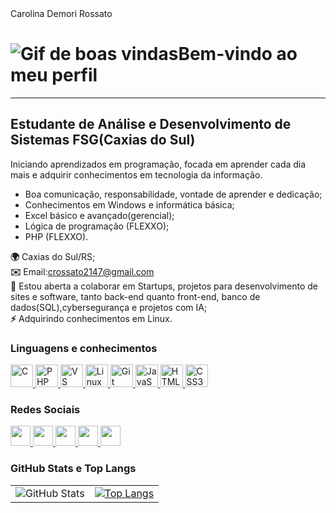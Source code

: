 <!DOCTYPE html>
<html lang="pt-BR">
<head>
    <meta charset="UTF-8">
    <meta name="viewport" content="width=device-width, initial-scale=1.0">
    Carolina Demori Rossato
</head>
<body>
    <h1><img src="https://user-images.githubusercontent.com/18350557/176309783-0785949b-9127-417c-8b55-ab5a4333674e.gif" alt="Gif de boas vindas">Bem-vindo ao meu perfil</h1>
    <hr>
    <h2>Estudante de Análise e Desenvolvimento de Sistemas FSG(Caxias do Sul)</h2>
    <p>Iniciando aprendizados em programação, focada em aprender cada dia mais e adquirir conhecimentos em tecnologia da informação.</p>
    <ul>
        <li>Boa comunicação, responsabilidade, vontade de aprender e dedicação;</li>
        <li>Conhecimentos em Windows e informática básica;</li>
        <li>Excel básico e avançado(gerencial);</li>
        <li>Lógica de programação (FLEXXO);</li>
        <li>PHP (FLEXXO).</li>
    </ul>
    <p>
        <strong>🌍</strong> Caxias do Sul/RS;<br>
        <strong>✉️</strong> Email:<a href="mailto:crossato2147@gmail.com">crossato2147@gmail.com</a><br>
        <strong>🤝</strong> Estou aberta a colaborar em Startups, projetos para desenvolvimento de sites e software, tanto back-end quanto front-end, banco de dados(SQL),cybersegurança e projetos com IA;<br>
        <strong>⚡</strong> Adquirindo conhecimentos em Linux.
    </p>
    <h3>Linguagens e conhecimentos</h3>
    <p align="left">
        <a href="https://docs.microsoft.com/en-us/cpp/?view=msvc-170" target="_blank" rel="noreferrer">
            <img src="https://raw.githubusercontent.com/danielcranney/readme-generator/main/public/icons/skills/c-colored.svg" width="36" height="36" alt="C">
        </a>
        <a href="https://www.php.net/" target="_blank" rel="noreferrer">
            <img src="https://raw.githubusercontent.com/danielcranney/readme-generator/main/public/icons/skills/php-colored.svg" width="36" height="36" alt="PHP">
        </a>
        <a href="https://code.visualstudio.com/" target="_blank" rel="noreferrer">
            <img src="https://raw.githubusercontent.com/danielcranney/readme-generator/main/public/icons/skills/visualstudiocode.svg" width="36" height="36" alt="VS Code">
        </a>
        <a href="https://www.linux.org" target="_blank" rel="noreferrer">
            <img src="https://raw.githubusercontent.com/danielcranney/readme-generator/main/public/icons/skills/linux-colored.svg" width="36" height="36" alt="Linux">
        </a>
        <a href="https://git-scm.com/" target="_blank" rel="noreferrer">
            <img src="https://raw.githubusercontent.com/danielcranney/readme-generator/main/public/icons/skills/git-colored.svg" width="36" height="36" alt="Git" />
        </a>
        <a href="https://developer.mozilla.org/en-US/docs/Web/JavaScript" target="_blank" rel="noreferrer">
            <img src="https://raw.githubusercontent.com/danielcranney/readme-generator/main/public/icons/skills/javascript-colored.svg" width="36" height="36" alt="JavaScript" />
        </a>
        <a href="https://developer.mozilla.org/en-US/docs/Glossary/HTML5" target="_blank" rel="noreferrer">
            <img src="https://raw.githubusercontent.com/danielcranney/readme-generator/main/public/icons/skills/html5-colored.svg" width="36" height="36" alt="HTML5" />
        </a>
        <a href="https://www.w3.org/TR/CSS/#css" target="_blank" rel="noreferrer">
            <img src="https://raw.githubusercontent.com/danielcranney/readme-generator/main/public/icons/skills/css3-colored.svg" width="36" height="36" alt="CSS3" />
        </a>
    </p>
    </p>
    <h3>Redes Sociais</h3>
    <p align="left">
        <a href="http://www.instagram.com/crossato2147" target="_blank" rel="noreferrer">
            <picture>
                <source media="(prefers-color-scheme: dark)" srcset="https://raw.githubusercontent.com/danielcranney/readme-generator/main/public/icons/socials/instagram-dark.svg">
                <source media="(prefers-color-scheme: light)" srcset="https://raw.githubusercontent.com/danielcranney/readme-generator/main/public/icons/socials/instagram.svg">
                <img src="https://raw.githubusercontent.com/danielcranney/readme-generator/main/public/icons/socials/instagram.svg" width="32" height="32">
            </picture>
        </a>
        <a href="https://www.linkedin.com/in/carolinademorirossato" target="_blank" rel="noreferrer">
            <picture>
                <source media="(prefers-color-scheme: dark)" srcset="https://raw.githubusercontent.com/danielcranney/readme-generator/main/public/icons/socials/linkedin-dark.svg">
                <source media="(prefers-color-scheme: light)" srcset="https://raw.githubusercontent.com/danielcranney/readme-generator/main/public/icons/socials/linkedin.svg">
                <img src="https://raw.githubusercontent.com/danielcranney/readme-generator/main/public/icons/socials/linkedin.svg" width="32" height="32">
            </picture>
        </a>
        <a href="https://www.stackoverflow.com/users/23186512/carolina-demori-rossato" target="_blank" rel="noreferrer">
            <picture>
                <source media="(prefers-color-scheme: dark)" srcset="https://raw.githubusercontent.com/danielcranney/readme-generator/main/public/icons/socials/stackoverflow-dark.svg">
                <source media="(prefers-color-scheme: light)" srcset="https://raw.githubusercontent.com/danielcranney/readme-generator/main/public/icons/socials/stackoverflow.svg">
                <img src="https://stackoverflow.com/users/23186512/carolina-demori-rossato?tab=profile" width="32" height="32">
            </picture>
        </a>
        <a href="https://www.codepen.io/carolinademorirossato" target="_blank" rel="noreferrer">
            <picture>
                <source media="(prefers-color-scheme: dark)" srcset="https://raw.githubusercontent.com/danielcranney/readme-generator/main/public/icons/socials/codepen-dark.svg" />
                <source media="(prefers-color-scheme: light)" srcset="https://raw.githubusercontent.com/danielcranney/readme-generator/main/public/icons/socials/codepen.svg" />
                <img src="https://raw.githubusercontent.com/danielcranney/readme-generator/main/public/icons/socials/codepen.svg" width="32" height="32" />
            </picture>
        </a>
        <a href="https://www.dev.to/carolinademorirossato" target="_blank" rel="noreferrer">
            <picture>
                <source media="(prefers-color-scheme: dark)" srcset="https://raw.githubusercontent.com/danielcranney/readme-generator/main/public/icons/socials/devdotto-dark.svg" />
                <source media="(prefers-color-scheme: light)" srcset="https://raw.githubusercontent.com/danielcranney/readme-generator/main/public/icons/socials/devdotto.svg" />
                <img src="https://raw.githubusercontent.com/danielcranney/readme-generator/main/public/icons/socials/devdotto.svg" width="32" height="32" />
            </picture>
        </a>
     </p>
    <h3>GitHub Stats e Top Langs</h3>
    <table>
        <tr>
            <td>
                <img src="https://github-readme-stats.vercel.app/api?username=carolinademorirossato&show_icons=true&theme=algolia" alt="GitHub Stats">
            </td>
            <td>
                <a href="https://github.com/anuraghazra/github-readme-stats">
                    <img src="https://github-readme-stats.vercel.app/api/top-langs/?username=carolinademorirossato&layout=donut&theme=algolia" alt="Top Langs" />
                </a>
            </td>
        </tr>
    </table>
</body>
</html>
